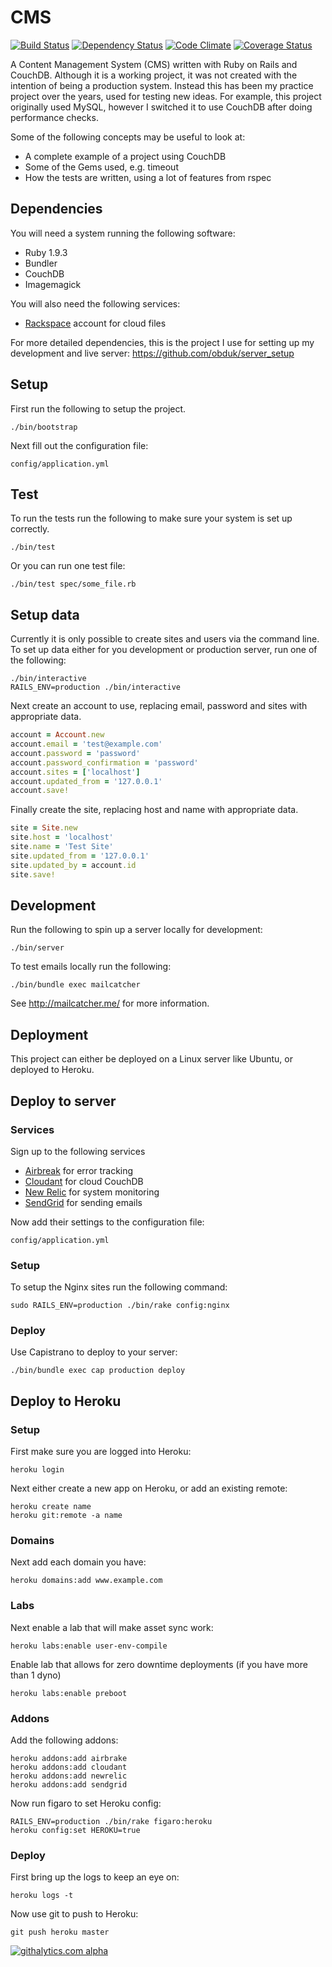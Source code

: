 CMS
===

[![Build Status](https://travis-ci.org/obduk/cms.png?branch=master)](https://travis-ci.org/obduk/cms)
[![Dependency Status](https://gemnasium.com/obduk/cms.png)](https://gemnasium.com/obduk/cms)
[![Code Climate](https://codeclimate.com/github/obduk/cms.png)](https://codeclimate.com/github/obduk/cms)
[![Coverage Status](https://coveralls.io/repos/obduk/cms/badge.png)](https://coveralls.io/r/obduk/cms)

A Content Management System (CMS) written with Ruby on Rails and CouchDB.
Although it is a working project, it was not created with the intention of being
a production system. Instead this has been my practice project over the years,
used for testing new ideas. For example, this project originally used MySQL,
however I switched it to use CouchDB after doing performance checks.

Some of the following concepts may be useful to look at:

* A complete example of a project using CouchDB
* Some of the Gems used, e.g. timeout
* How the tests are written, using a lot of features from rspec

Dependencies
------------

You will need a system running the following software:

* Ruby 1.9.3
* Bundler
* CouchDB
* Imagemagick

You will also need the following services:

* [Rackspace](http://www.rackspace.com/) account for cloud files

For more detailed dependencies, this is the project I use for setting up my
development and live server: https://github.com/obduk/server_setup

Setup
-----

First run the following to setup the project.

```shell
./bin/bootstrap
```

Next fill out the configuration file:

```
config/application.yml
```

Test
----

To run the tests run the following to make sure your system is set up correctly.

```shell
./bin/test
```

Or you can run one test file:

```shell
./bin/test spec/some_file.rb
```

Setup data
----------

Currently it is only possible to create sites and users via the command line.
To set up data either for you development or production server, run one of the
following:

```shell
./bin/interactive
RAILS_ENV=production ./bin/interactive
```

Next create an account to use, replacing email, password and sites with
appropriate data.

```ruby
account = Account.new
account.email = 'test@example.com'
account.password = 'password'
account.password_confirmation = 'password'
account.sites = ['localhost']
account.updated_from = '127.0.0.1'
account.save!
```

Finally create the site, replacing host and name with appropriate data.

```ruby
site = Site.new
site.host = 'localhost'
site.name = 'Test Site'
site.updated_from = '127.0.0.1'
site.updated_by = account.id
site.save!
```

Development
-----------

Run the following to spin up a server locally for development:

```shell
./bin/server
```

To test emails locally run the following:

```shell
./bin/bundle exec mailcatcher
```

See http://mailcatcher.me/ for more information.

Deployment
----------

This project can either be deployed on a Linux server like Ubuntu, or deployed
to Heroku.

Deploy to server
----------------

### Services

Sign up to the following services

* [Airbreak](https://airbrake.io/) for error tracking
* [Cloudant](https://cloudant.com/) for cloud CouchDB
* [New Relic](http://newrelic.com/) for system monitoring
* [SendGrid](http://sendgrid.com/) for sending emails

Now add their settings to the configuration file:

```
config/application.yml
```

### Setup

To setup the Nginx sites run the following command:

```shell
sudo RAILS_ENV=production ./bin/rake config:nginx
```

### Deploy

Use Capistrano to deploy to your server:

```shell
./bin/bundle exec cap production deploy
```

Deploy to Heroku
----------------

### Setup

First make sure you are logged into Heroku:

```shell
heroku login
```

Next either create a new app on Heroku, or add an existing remote:

```shell
heroku create name
heroku git:remote -a name
```

### Domains

Next add each domain you have:

```shell
heroku domains:add www.example.com
```

### Labs

Next enable a lab that will make asset sync work:

```shell
heroku labs:enable user-env-compile
```

Enable lab that allows for zero downtime deployments (if you have more than 1
dyno)

```shell
heroku labs:enable preboot
```

### Addons

Add the following addons:

```shell
heroku addons:add airbrake
heroku addons:add cloudant
heroku addons:add newrelic
heroku addons:add sendgrid
```

Now run figaro to set Heroku config:

```shell
RAILS_ENV=production ./bin/rake figaro:heroku
heroku config:set HEROKU=true
```

### Deploy

First bring up the logs to keep an eye on:

```shell
heroku logs -t
```

Now use git to push to Heroku:

```shell
git push heroku master
```

[![githalytics.com alpha](https://cruel-carlota.pagodabox.com/db0f06373b732860b25a2a19dffdf503 "githalytics.com")](http://githalytics.com/obduk/cms)
